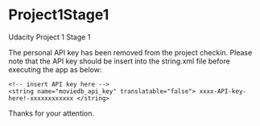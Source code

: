 # Project1Stage1
Udacity Project 1 Stage 1

The personal API key has been removed from the project checkin.
Please note that the API key should be insert into the string.xml file before executing the app as below:

    <!-- insert API key here -->
    <string name="moviedb_api_key" translatable="false"> xxxx-API-key-here!-xxxxxxxxxxxx </string>
    
Thanks for your attention.
